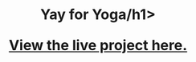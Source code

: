 <h1 align="center">Yay for Yoga/h1>

[View the live project here.](https://8000-black-cat-lse9h9dh.ws-eu11.gitpod.io/index.html)

